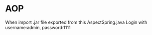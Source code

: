 # AOP

When import .jar file exported from this AspectSpring.java
Login with username:admin, password:1111
